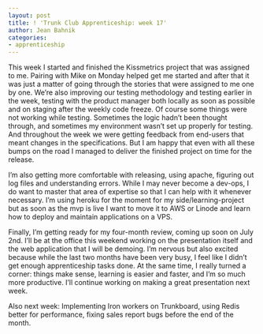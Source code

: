 ```yaml
---
layout: post
title: ! 'Trunk Club Apprenticeship: week 17'
author: Jean Bahnik
categories:
- apprenticeship
---
```

This week I started and finished the Kissmetrics project that was assigned to me. Pairing with Mike on Monday helped get me started and after that it was just a matter of going through the stories that were assigned to me one by one. We’re also improving our testing methodology and testing earlier in the week, testing with the product manager both locally as soon as possible and on staging after the weekly code freeze. Of course some things were not working while testing. Sometimes the logic hadn’t been thought through, and sometimes my environment wasn’t set up properly for testing. And throughout the week we were getting feedback from end-users that meant changes in the specifications. But I am happy that even with all these bumps on the road I managed to deliver the finished project on time for the release.

<!-- more -->

I’m also getting more comfortable with releasing, using apache, figuring out log files and understanding errors. While I may never become a dev-ops, I do want to master that area of expertise so that I can help with it whenever necessary. I’m using heroku for the moment for my side/learning-project but as soon as the mvp is live I want to move it to AWS or Linode and learn how to deploy and maintain applications on a VPS.

Finally, I’m getting ready for my four-month review, coming up soon on July 2nd. I’ll be at the office this weekend working on the presentation itself and the web application that I will be demoing. I’m nervous but also excited because while the last two months have been very busy, I feel like I didn’t get enough apprenticeship tasks done. At the same time, I really turned a corner: things make sense, learning is easier and faster, and I’m so much more productive. I’ll continue working on making a great presentation next week.

Also next week: Implementing Iron workers on Trunkboard, using Redis better for performance, fixing sales report bugs before the end of the month.
